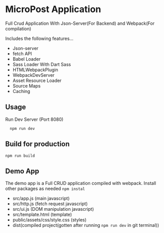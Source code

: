 # MicroPost Application

Full Crud Application With Json-Server(For Backend) and Webpack(For compilation)

Includes the following features...

- Json-server
- fetch API
- Babel Loader
- Sass Loader With Dart Sass
- HTMLWebpackPlugin
- WebpackDevServer
- Asset Resource Loader
- Source Maps
- Caching

## Usage

Run Dev Server (Port 8080)

```
  npm run dev
```

## Build for production

```
npm run build
```

## Demo App

The demo app is a Full CRUD application compiled with webpack. 
Install other packages as needed ``npm instal``

- src/app.js (main javascript)
- src/http.js (fetch request javascript)
- src/ui.js (DOM manipulation javascript)
- src/template.html (template)
- public/assets/css/style.css (styles)
- dist(compiled project(gotten after running ``npm run dev`` in git terminal))